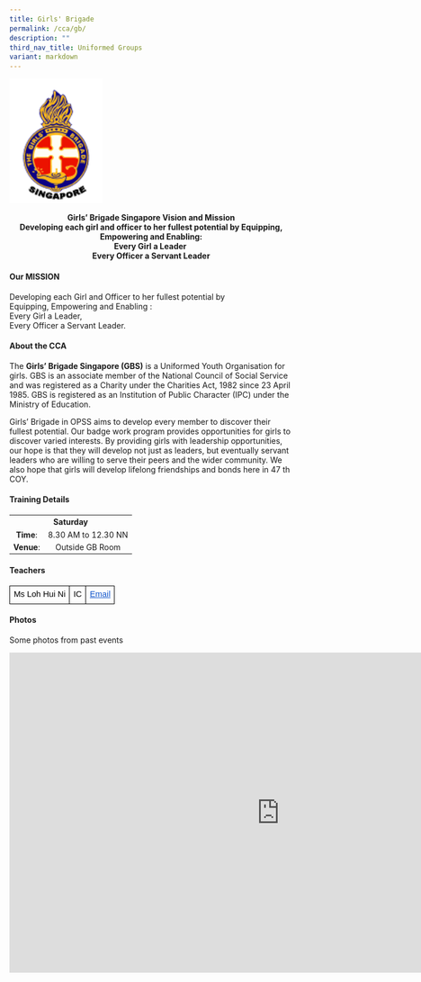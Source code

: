 ```yaml
---
title: Girls' Brigade
permalink: /cca/gb/
description: ""
third_nav_title: Uniformed Groups
variant: markdown
---
```

<img style="width: 33%;" src="/images/gb.png">
<p style="text-align: center;"><strong>Girls’ Brigade Singapore Vision and Mission<br></strong><strong>Developing each girl and officer to her fullest potential by Equipping, Empowering and Enabling:<br></strong><strong>Every Girl a Leader&nbsp;<br></strong><strong>Every Officer a Servant Leader</strong></p>
<h4><strong>Our MISSION</strong></h4>
<p>Developing each Girl and Officer to her fullest potential by<br>Equipping, Empowering and Enabling :<br>Every Girl a Leader,<br>Every Officer a Servant Leader.</p>
<h4>About the CCA</h4>
<p>The&nbsp;<strong>Girls’ Brigade Singapore (GBS)</strong> is a Uniformed Youth Organisation for girls. GBS is an associate member of the National Council of Social Service and was registered as a Charity under the Charities Act, 1982 since 23 April 1985. GBS is registered as an Institution of Public Character (IPC) under the Ministry of Education.</p>
<p>Girls’ Brigade in OPSS aims to develop every member to discover their fullest potential. Our badge work program provides opportunities for girls to discover varied interests. By providing girls with leadership opportunities, our hope is that they will develop not just as leaders, but eventually servant leaders who are willing to serve their peers and the wider community. We also hope that girls will develop lifelong friendships and bonds here in 47 th COY.</p>
<h4>Training Details</h4>
<table>
<tbody>
<tr>
<th style="text-align: center;" colspan="2">Saturday</th>
</tr>
<tr>
<td style="text-align: center;"><strong>Time</strong>:</td>
<td style="text-align: center;">8.30 AM to 12.30 NN</td>
</tr>
<tr>
<td style="text-align: center;"><strong>Venue</strong>:</td>
<td style="text-align: center;">Outside GB Room</td>
</tr>
</tbody>
</table>
<h4>Teachers</h4>
<table style="border:none;border-collapse:collapse;table-layout:fixed;width:100%"><colgroup><col><col><col></colgroup><tbody>
<tr style="height:0pt"><td style="border-left:solid #000000 1pt;border-right:solid #000000 1pt;border-bottom:solid #000000 1pt;border-top:solid #000000 1pt;vertical-align:top;padding:5pt 5pt 5pt 5pt;overflow:hidden;overflow-wrap:break-word;"><p dir="ltr" style="line-height:1.2;margin-top:0pt;margin-bottom:0pt;"><span style="font-size:11pt;font-family:Arial;color:#000000;background-color:transparent;font-weight:400;font-style:normal;font-variant:normal;text-decoration:none;vertical-align:baseline;white-space:pre;white-space:pre-wrap;">Ms Loh Hui Ni</span></p></td><td style="border-left:solid #000000 1pt;border-right:solid #000000 1pt;border-bottom:solid #000000 1pt;border-top:solid #000000 1pt;vertical-align:top;padding:5pt 5pt 5pt 5pt;overflow:hidden;overflow-wrap:break-word;"><p dir="ltr" style="line-height:1.2;margin-top:0pt;margin-bottom:0pt;"><span style="font-size:11pt;font-family:Arial;color:#000000;background-color:transparent;font-weight:400;font-style:normal;font-variant:normal;text-decoration:none;vertical-align:baseline;white-space:pre;white-space:pre-wrap;">IC</span></p></td><td style="border-left:solid #000000 1pt;border-right:solid #000000 1pt;border-bottom:solid #000000 1pt;border-top:solid #000000 1pt;vertical-align:top;padding:5pt 5pt 5pt 5pt;overflow:hidden;overflow-wrap:break-word;"><p dir="ltr" style="line-height:1.2;margin-top:0pt;margin-bottom:0pt;"><a href="mailto: koh_hui_ni@schools.gov.sg" style="text-decoration:none;"><span style="font-size:11pt;font-family:Arial;color:#1155cc;background-color:transparent;font-weight:400;font-style:normal;font-variant:normal;text-decoration:underline;-webkit-text-decoration-skip:none;text-decoration-skip-ink:none;vertical-align:baseline;white-space:pre;white-space:pre-wrap;">Email</span></a></p></td></tr>
</tbody></table>
<h4>Photos</h4>
<p>Some photos from past events</p>
<iframe src="https://docs.google.com/presentation/d/e/2PACX-1vRxvpkgk8r64x31nOunF5aMOK6o65PBcpyf9e0QcfdIzHSe63oEnFFmys6AxyxXJT2-bKjkbiqQ9wFw/embed?start=false&amp;loop=false&amp;delayms=10000" frameborder="0" width="960" height="569" allowfullscreen="true"></iframe>